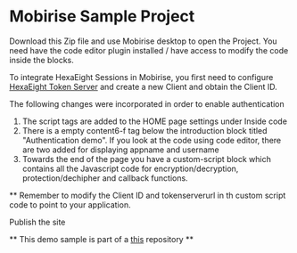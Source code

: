 # Mobirise Sample Project

Download this Zip file and use Mobirise desktop to open the Project. You need have the code editor plugin installed / have access to modify the code inside the blocks. 

To integrate HexaEight Sessions in Mobirise, you first need to configure [HexaEight Token Server](https://github.com/HexaEightTeam/HexaEight-Token-Server) and create a new Client and obtain the Client ID. 

The following changes were incorporated in order to enable authentication

1. The script tags are added to the HOME page settings under Inside <head> code
2. There is a empty content6-f tag below the introduction block titled "Authentication demo". If you look at the code using code editor, there are two <divs> added for displaying appname and username
3.  Towards the end of the page you have a custom-script block which contains all the Javascript code for encryption/decryption, protection/dechipher and callback functions.

** Remember to modify the Client ID and tokenserverurl in th custom script code to point to your application.

Publish the site 

** This demo sample is part of a [this](https://github.com/HexaEightTeam/session-js-spa-https) repository **
